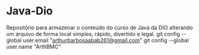 # Java-Dio
Repositório para armazenar o conteúdo do curso de Java da DIO
alterando um arquivo de forma local
simples, rápido, divertido e legal.
git config --global user.email "arthurbarbosaabab261@gmail.com"
git config --global user.name "ArthBMC"
